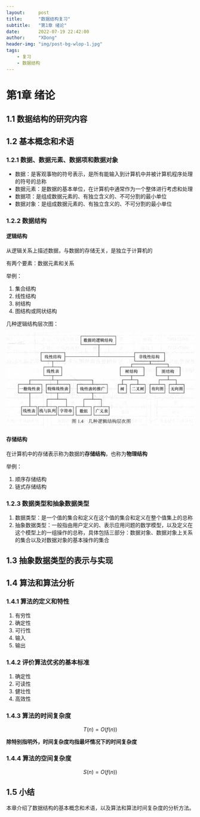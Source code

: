 ```yaml
---
layout:     post
title:      "数据结构复习"
subtitle:   "第1章 绪论"
date:       2022-07-19 22:42:00
author:     "XDong"
header-img: "img/post-bg-wlop-1.jpg"
tags:
    - 复习
    - 数据结构
---
```


# 第1章 绪论

## 1.1 数据结构的研究内容

## 1.2 基本概念和术语

### 1.2.1 数据、数据元素、数据项和数据对象

- 数据：是客观事物的符号表示，是所有能输入到计算机中并被计算机程序处理的符号的总称
- 数据元素：是数据的基本单位，在计算机中通常作为一个整体进行考虑和处理
- 数据项：是组成数据元素的、有独立含义的、不可分割的最小单位
- 数据对象：是组成数据元素的、有独立含义的、不可分割的最小单位

### 1.2.2 数据结构

#### 逻辑结构

从逻辑关系上描述数据，与数据的存储无关，是独立于计算机的

有两个要素：数据元素和关系

举例：

1. 集合结构
2. 线性结构
3. 树结构
4. 图结构或网状结构

几种逻辑结构层次图：

![几种逻辑结构层次图](/img/study/data-structure/chart-1.4.png)

#### 存储结构

在计算机中的存储表示称为数据的**存储结构**，也称为**物理结构**

举例：

1. 顺序存储结构
2. 链式存储结构

### 1.2.3 数据类型和抽象数据类型

1. 数据类型：是一个值的集合和定义在这个值的集合和定义在整个值集上的总称
2. 抽象数据类型：一般指由用户定义的、表示应用问题的数学模型，以及定义在这个模型上的一组操作的总称，具体包括三部分：数据对象、数据对象上关系的集合以及对数据对象的基本操作的集合

## 1.3 抽象数据类型的表示与实现

## 1.4 算法和算法分析

### 1.4.1 算法的定义和特性

1. 有穷性
2. 确定性
3. 可行性
4. 输入
5. 输出

### 1.4.2 评价算法优劣的基本标准

1. 确定性
2. 可读性
3. 健壮性
4. 高效性

### 1.4.3 算法的时间复杂度

$$T(n)=O(f(n))$$

**除特别指明外，时间复杂度均指最坏情况下的时间复杂度**

### 1.4.4 算法的空间复杂度

$$S(n)=O(f(n))$$

## 1.5 小结

本章介绍了数据结构的基本概念和术语，以及算法和算法时间复杂度的分析方法。